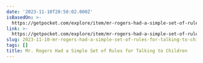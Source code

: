 ```yaml
---
date: '2023-11-10T20:50:02.000Z'
isBasedOn: >-
  https://getpocket.com/explore/item/mr-rogers-had-a-simple-set-of-rules-for-talking-to-children?utm_source=pocket-newtab-en-us
link: >-
  https://getpocket.com/explore/item/mr-rogers-had-a-simple-set-of-rules-for-talking-to-children?utm_source=pocket-newtab-en-us
slug: 2023-11-10-mr-rogers-had-a-simple-set-of-rules-for-talking-to-children
tags: []
title: Mr. Rogers Had a Simple Set of Rules for Talking to Children
---
```


